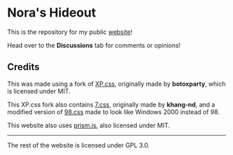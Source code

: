 # Nora's Hideout
This is the repository for my public [website](https://aestheticalz.github.io/)!

Head over to the **Discussions** tab for comments or opinions!

## Credits
This was made using a fork of [XP.css](https://github.com/AestheticalZ/XP-EX.css), originally made by **botoxparty**, which is licensed under MIT.

This XP.css fork also contains [7.css](https://github.com/khang-nd/7.css), originally made by **khang-nd**, and a modified version of [98.css](https://github.com/jdan/98.css) made to look like Windows 2000 instead of 98.

This website also uses [prism.js](https://github.com/PrismJS/prism), also licensed under MIT.

---

The rest of the website is licensed under GPL 3.0.
